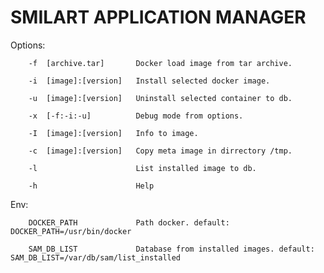 # SMILART APPLICATION MANAGER #

Options:

        -f  [archive.tar]       Docker load image from tar archive.

        -i  [image]:[version]   Install selected docker image.

        -u  [image]:[version]   Uninstall selected container to db.

        -x  [-f:-i:-u]          Debug mode from options.

        -I  [image]:[version]   Info to image.
	
        -c  [image]:[version]   Copy meta image in dirrectory /tmp.

        -l                      List installed image to db.

        -h                      Help

Env:

        DOCKER_PATH             Path docker. default: DOCKER_PATH=/usr/bin/docker

        SAM_DB_LIST             Database from installed images. default: SAM_DB_LIST=/var/db/sam/list_installed

